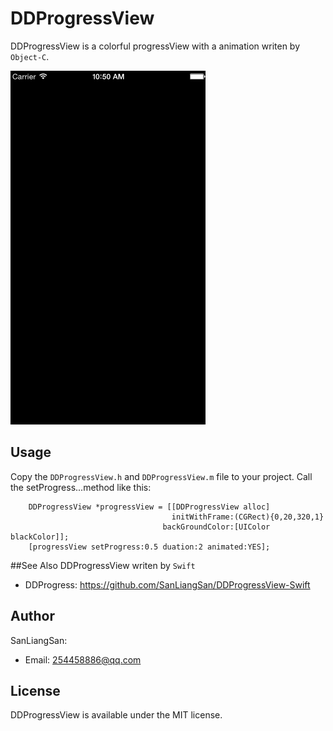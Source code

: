 # DDProgressView

DDProgressView is a colorful progressView with a animation writen by `Object-C`.

![](./DDProgress.gif)

## Usage

Copy the `DDProgressView.h` and `DDProgressView.m` file to your project. Call the setProgress...method like this:

```
	DDProgressView *progressView = [[DDProgressView alloc] 
									initWithFrame:(CGRect){0,20,320,1}								  
								  backGroundColor:[UIColor blackColor]];
    [progressView setProgress:0.5 duation:2 animated:YES];
```
##See Also
	DDProgressView writen by `Swift`
- DDProgress: <https://github.com/SanLiangSan/DDProgressView-Swift>

## Author

SanLiangSan:

- Email: <254458886@qq.com>

## License
DDProgressView is available under the MIT license. 